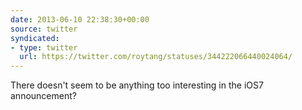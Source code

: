 ```yaml
---
date: 2013-06-10 22:38:30+00:00
source: twitter
syndicated:
- type: twitter
  url: https://twitter.com/roytang/statuses/344222066440024064/
---
```


There doesn't seem to be anything too interesting in the iOS7 announcement?